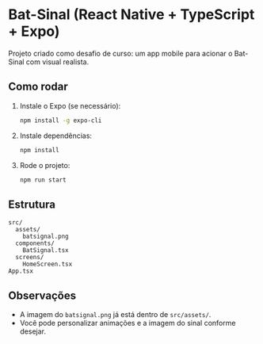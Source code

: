 # Bat-Sinal (React Native + TypeScript + Expo)

Projeto criado como desafio de curso: um app mobile para acionar o Bat-Sinal com visual realista.

## Como rodar

1. Instale o Expo (se necessário):
   ```bash
   npm install -g expo-cli
   ```
2. Instale dependências:
   ```bash
   npm install
   ```
3. Rode o projeto:
   ```bash
   npm run start
   ```

## Estrutura
```
src/
  assets/
    batsignal.png
  components/
    BatSignal.tsx
  screens/
    HomeScreen.tsx
App.tsx
```

## Observações
- A imagem do `batsignal.png` já está dentro de `src/assets/`.
- Você pode personalizar animações e a imagem do sinal conforme desejar.

